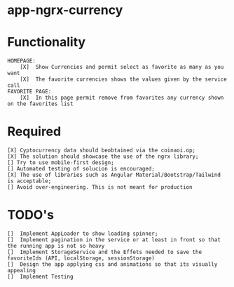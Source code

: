 # app-ngrx-currency

# Functionality
    HOMEPAGE:
        [X]  Show Currencies and permit select as favorite as many as you want
        [X]  The favorite currencies shows the values given by the service call
    FAVORITE PAGE:
        [X]  In this page permit remove from favorites any currency shown on the favorites list

# Required
    [X] Cyptocurrency data should beobtained via the coinaoi.op;
    [X] The solution should showcase the use of the ngrx library;
    [] Try to use mobile-first design;
    [] Automated testing of solucion is encouraged;
    [X] The use of libraries such as Angular Material/Bootstrap/Tailwind is acceptable;
    [] Avoid over-engineering. This is not meant for production

# TODO's
    []  Implement AppLoader to show loading spinner;
    []  Implement pagination in the service or at least in front so that the running app is not so heavy
    []  Implement StorageService and the Effets needed to save the favoriteIds (API, localStorage, sessionStorage)
    []  Design the app applying css and animations so that its visually appealing
    []  Implement Testing
